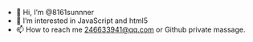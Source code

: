 - 👋 Hi, I’m @8161sunnner
- 👀 I’m interested in JavaScript and html5
- 📫 How to reach me 246633941@qq.com or Github private massage.

<!---
8161sunnner/8161sunnner is a ✨ special ✨ repository because its `README.md` (this file) appears on your GitHub profile.
You can click the Preview link to take a look at your changes.
--->
